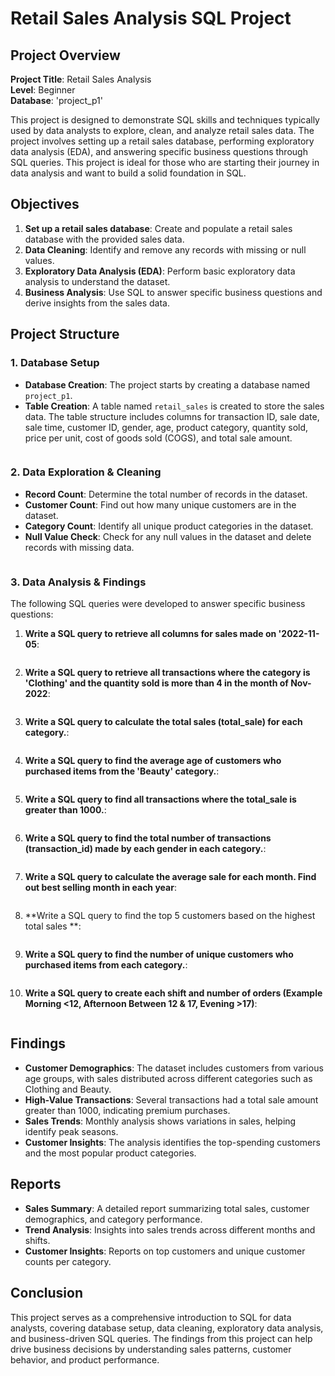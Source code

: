 # Retail Sales Analysis SQL Project

## Project Overview

**Project Title**: Retail Sales Analysis  
**Level**: Beginner  
**Database**: 'project_p1'

This project is designed to demonstrate SQL skills and techniques typically used by data analysts to explore, clean, and analyze retail sales data. The project involves setting up a retail sales database, performing exploratory data analysis (EDA), and answering specific business questions through SQL queries. This project is ideal for those who are starting their journey in data analysis and want to build a solid foundation in SQL.

## Objectives

1. **Set up a retail sales database**: Create and populate a retail sales database with the provided sales data.
2. **Data Cleaning**: Identify and remove any records with missing or null values.
3. **Exploratory Data Analysis (EDA)**: Perform basic exploratory data analysis to understand the dataset.
4. **Business Analysis**: Use SQL to answer specific business questions and derive insights from the sales data.

## Project Structure

### 1. Database Setup

- **Database Creation**: The project starts by creating a database named `project_p1`.
- **Table Creation**: A table named `retail_sales` is created to store the sales data. The table structure includes columns for transaction ID, sale date, sale time, customer ID, gender, age, product category, quantity sold, price per unit, cost of goods sold (COGS), and total sale amount.

```sql

```

### 2. Data Exploration & Cleaning

- **Record Count**: Determine the total number of records in the dataset.
- **Customer Count**: Find out how many unique customers are in the dataset.
- **Category Count**: Identify all unique product categories in the dataset.
- **Null Value Check**: Check for any null values in the dataset and delete records with missing data.

```sql

```

### 3. Data Analysis & Findings

The following SQL queries were developed to answer specific business questions:

1. **Write a SQL query to retrieve all columns for sales made on '2022-11-05**:
```sql

```

2. **Write a SQL query to retrieve all transactions where the category is 'Clothing' and the quantity sold is more than 4 in the month of Nov-2022**:
```sql

```

3. **Write a SQL query to calculate the total sales (total_sale) for each category.**:
```sql

```

4. **Write a SQL query to find the average age of customers who purchased items from the 'Beauty' category.**:
```sql

```

5. **Write a SQL query to find all transactions where the total_sale is greater than 1000.**:
```sql

```

6. **Write a SQL query to find the total number of transactions (transaction_id) made by each gender in each category.**:
```sql

```

7. **Write a SQL query to calculate the average sale for each month. Find out best selling month in each year**:
```sql
```

8. **Write a SQL query to find the top 5 customers based on the highest total sales **:
```sql

```

9. **Write a SQL query to find the number of unique customers who purchased items from each category.**:
```sql
```



10. **Write a SQL query to create each shift and number of orders (Example Morning <12, Afternoon Between 12 & 17, Evening >17)**:
```sql

```



## Findings

- **Customer Demographics**: The dataset includes customers from various age groups, with sales distributed across different categories such as Clothing and Beauty.
- **High-Value Transactions**: Several transactions had a total sale amount greater than 1000, indicating premium purchases.
- **Sales Trends**: Monthly analysis shows variations in sales, helping identify peak seasons.
- **Customer Insights**: The analysis identifies the top-spending customers and the most popular product categories.

## Reports

- **Sales Summary**: A detailed report summarizing total sales, customer demographics, and category performance.
- **Trend Analysis**: Insights into sales trends across different months and shifts.
- **Customer Insights**: Reports on top customers and unique customer counts per category.

## Conclusion

This project serves as a comprehensive introduction to SQL for data analysts, covering database setup, data cleaning, exploratory data analysis, and business-driven SQL queries. The findings from this project can help drive business decisions by understanding sales patterns, customer behavior, and product performance.
